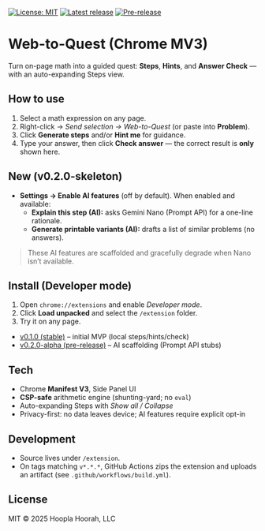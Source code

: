 [![License: MIT](https://img.shields.io/badge/License-MIT-green.svg)](LICENSE)
[![Latest release](https://img.shields.io/github/v/release/HooplaHoorah/w2q-extension)](https://github.com/HooplaHoorah/w2q-extension/releases)
[![Pre-release](https://img.shields.io/github/v/release/HooplaHoorah/w2q-extension?include_prereleases&label=pre-release)](https://github.com/HooplaHoorah/w2q-extension/releases)

# Web-to-Quest (Chrome MV3)

Turn on-page math into a guided quest: **Steps**, **Hints**, and **Answer Check** — with an auto-expanding Steps view.

## How to use
1. Select a math expression on any page.
2. Right-click → *Send selection → Web-to-Quest* (or paste into **Problem**).
3. Click **Generate steps** and/or **Hint me** for guidance.
4. Type your answer, then click **Check answer** — the correct result is **only** shown here.

## New (v0.2.0-skeleton)
- **Settings → Enable AI features** (off by default). When enabled and available:
  - **Explain this step (AI):** asks Gemini Nano (Prompt API) for a one-line rationale.
  - **Generate printable variants (AI):** drafts a list of similar problems (no answers).

> These AI features are scaffolded and gracefully degrade when Nano isn’t available.

## Install (Developer mode)
1. Open `chrome://extensions` and enable *Developer mode*.
2. Click **Load unpacked** and select the `/extension` folder.
3. Try it on any page.
- [v0.1.0 (stable)](https://github.com/HooplaHoorah/w2q-extension/releases/tag/v0.1.0) – initial MVP (local steps/hints/check)
- [v0.2.0-alpha (pre-release)](https://github.com/HooplaHoorah/w2q-extension/releases/tag/v0.2.0-alpha) – AI scaffolding (Prompt API stubs)


## Tech
- Chrome **Manifest V3**, Side Panel UI
- **CSP-safe** arithmetic engine (shunting-yard; no `eval`)
- Auto-expanding Steps with *Show all / Collapse*
- Privacy-first: no data leaves device; AI features require explicit opt-in

## Development
- Source lives under `/extension`.
- On tags matching `v*.*.*`, GitHub Actions zips the extension and uploads an artifact (see `.github/workflows/build.yml`).

## License
MIT © 2025 Hoopla Hoorah, LLC
